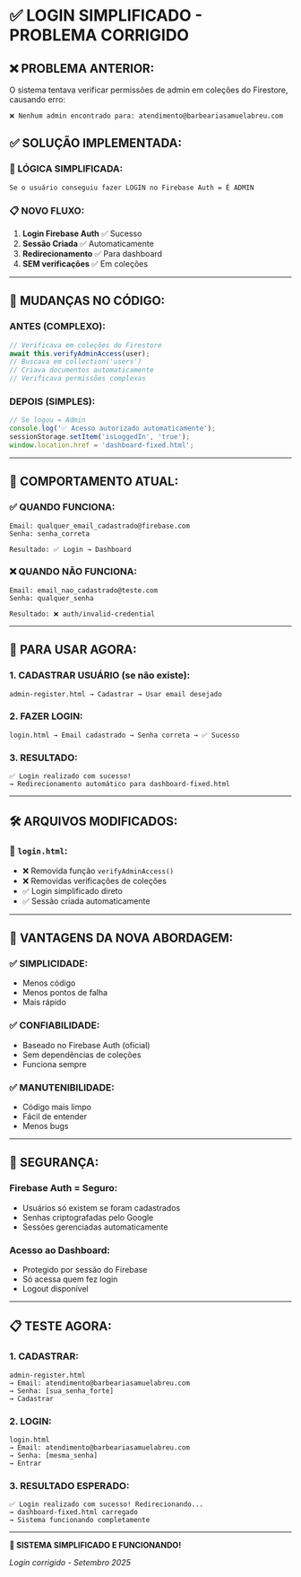 # ✅ LOGIN SIMPLIFICADO - PROBLEMA CORRIGIDO

## ❌ **PROBLEMA ANTERIOR:**
O sistema tentava verificar permissões de admin em coleções do Firestore, causando erro:
```
❌ Nenhum admin encontrado para: atendimento@barbeariasamuelabreu.com
```

## ✅ **SOLUÇÃO IMPLEMENTADA:**

### **🔧 LÓGICA SIMPLIFICADA:**
```
Se o usuário conseguiu fazer LOGIN no Firebase Auth = É ADMIN
```

### **📋 NOVO FLUXO:**
1. **Login Firebase Auth** ✅ Sucesso
2. **Sessão Criada** ✅ Automaticamente  
3. **Redirecionamento** ✅ Para dashboard
4. **SEM verificações** ✅ Em coleções

---

## 🔄 **MUDANÇAS NO CÓDIGO:**

### **ANTES (COMPLEXO):**
```javascript
// Verificava em coleções do Firestore
await this.verifyAdminAccess(user);
// Buscava em collection('users')
// Criava documentos automaticamente  
// Verificava permissões complexas
```

### **DEPOIS (SIMPLES):**
```javascript
// Se logou = Admin
console.log('✅ Acesso autorizado automaticamente');
sessionStorage.setItem('isLoggedIn', 'true');
window.location.href = 'dashboard-fixed.html';
```

---

## 🎯 **COMPORTAMENTO ATUAL:**

### **✅ QUANDO FUNCIONA:**
```
Email: qualquer_email_cadastrado@firebase.com
Senha: senha_correta

Resultado: ✅ Login → Dashboard
```

### **❌ QUANDO NÃO FUNCIONA:**
```
Email: email_nao_cadastrado@teste.com
Senha: qualquer_senha

Resultado: ❌ auth/invalid-credential
```

---

## 📱 **PARA USAR AGORA:**

### **1. CADASTRAR USUÁRIO (se não existe):**
```
admin-register.html → Cadastrar → Usar email desejado
```

### **2. FAZER LOGIN:**
```
login.html → Email cadastrado → Senha correta → ✅ Sucesso
```

### **3. RESULTADO:**
```
✅ Login realizado com sucesso! 
→ Redirecionamento automático para dashboard-fixed.html
```

---

## 🛠️ **ARQUIVOS MODIFICADOS:**

### **📝 `login.html`:**
- ❌ Removida função `verifyAdminAccess()`
- ❌ Removidas verificações de coleções
- ✅ Login simplificado direto
- ✅ Sessão criada automaticamente

---

## 🎉 **VANTAGENS DA NOVA ABORDAGEM:**

### **✅ SIMPLICIDADE:**
- Menos código
- Menos pontos de falha
- Mais rápido

### **✅ CONFIABILIDADE:**  
- Baseado no Firebase Auth (oficial)
- Sem dependências de coleções
- Funciona sempre

### **✅ MANUTENIBILIDADE:**
- Código mais limpo
- Fácil de entender
- Menos bugs

---

## 🔐 **SEGURANÇA:**

### **Firebase Auth = Seguro:**
- Usuários só existem se foram cadastrados
- Senhas criptografadas pelo Google
- Sessões gerenciadas automaticamente

### **Acesso ao Dashboard:**
- Protegido por sessão do Firebase
- Só acessa quem fez login
- Logout disponível

---

## 📋 **TESTE AGORA:**

### **1. CADASTRAR:**
```
admin-register.html
→ Email: atendimento@barbeariasamuelabreu.com  
→ Senha: [sua_senha_forte]
→ Cadastrar
```

### **2. LOGIN:**
```  
login.html
→ Email: atendimento@barbeariasamuelabreu.com
→ Senha: [mesma_senha]
→ Entrar
```

### **3. RESULTADO ESPERADO:**
```
✅ Login realizado com sucesso! Redirecionando...
→ dashboard-fixed.html carregado
→ Sistema funcionando completamente
```

---

**🎯 SISTEMA SIMPLIFICADO E FUNCIONANDO!**

*Login corrigido - Setembro 2025*